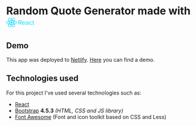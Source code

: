 # Random Quote Generator made with <img src="./logo/React_logo_wordmark.png" alt="logo" width=75>

## Demo

This app was deployed to [Netlify](https://app.netlify.com/start). [Here](https://random-quote-generator-anta.netlify.app/) you can find a demo.

## Technologies used

For this project I've used several technologies such as:

- [React](https://reactjs.org/)
- [Bootstrap](https://getbootstrap.com/) **4.5.3** _(HTML, CSS and JS library)_
- [Font Awesome](https://fontawesome.com/) (Font and icon toolkit based on CSS and Less)

